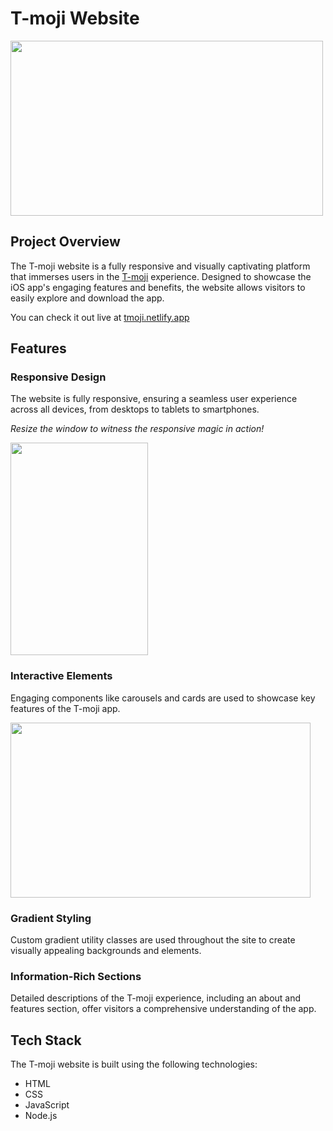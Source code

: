 # T-moji Website


<img src="https://i.giphy.com/media/v1.Y2lkPTc5MGI3NjExcHhjYzZneDNvZHFnb3hrZ2s2ZWdtOTc5aDJ0cXVjdHdrcXh0bmk2cCZlcD12MV9pbnRlcm5hbF9naWZfYnlfaWQmY3Q9Zw/p2r32RhNpbL6HeGZeJ/giphy.gif" width="500px" height="280px"/>

## Project Overview ##
The T-moji website is a fully responsive and visually captivating platform that immerses users in the [T-moji](https://github.com/homeypoon/T-moji) experience. Designed to showcase the iOS app's engaging features and benefits, the website allows visitors to easily explore and download the app. 

You can check it out live at <a href="http://tmoji.netlify.app">tmoji.netlify.app</a>


## Features ##
### Responsive Design ###
The website is fully responsive, ensuring a seamless user experience across all devices, from desktops to tablets to smartphones.

_Resize the window to witness the responsive magic in action!_

  
  <img src="https://i.giphy.com/media/v1.Y2lkPTc5MGI3NjExeHczNnc5emVob2JkaXZ3bGVpbnVteTEwb2djY25oYXo2cGNvbGx5ZyZlcD12MV9pbnRlcm5hbF9naWZfYnlfaWQmY3Q9Zw/XWmzNUFCix78ErN1j4/giphy.gif" width="220px" height="340px"/>


### Interactive Elements ###
Engaging components like carousels and cards are used to showcase key features of the T-moji app.

<img src="https://i.giphy.com/media/v1.Y2lkPTc5MGI3NjExbWpvNXdlajc5MW9qOWRuMTU3dWRxczZmZ3cwamJmY3p6OGhuNG9zdCZlcD12MV9pbnRlcm5hbF9naWZfYnlfaWQmY3Q9Zw/N9DXvfKHVYvsxZTQ31/giphy.gif" width="480px" height="280px"/>

### Gradient Styling ###
Custom gradient utility classes are used throughout the site to create visually appealing backgrounds and elements.

### Information-Rich Sections ###
Detailed descriptions of the T-moji experience, including an about and features section, offer visitors a comprehensive understanding of the app.

## Tech Stack ##
The T-moji website is built using the following technologies:
- HTML
- CSS
- JavaScript
- Node.js

